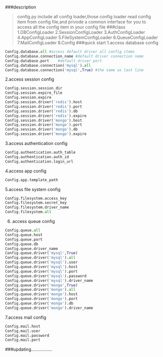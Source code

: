 ###description
>config.py include all config loader,those config loader read config item 
from config file,and privode a common interface  for you to access all the config item in your config file
###class
1.DBConfigLoader
2.SessionConfigLoader
3.AuthConfigLoader
4.AppConfigLoader
5.FileSystemConfigLoader
6.QueueConfigLoader
7.MailConfigLoader
8.Config
###quick start
1.access database config 
```python
Config.database.all #access default driver all config items
Config.database.connection_name #default driver connection name
Config.database.port	#default driver port
Config.database.connection('mysql').all 
Config.database.connection('mysql',True) #the same as last line
```
2.access session config
```python
Config.session.session_dir
Config.session.expire_file
Config.session.expire
Config.session.driver('redis').host
Config.session.driver('redis').port
Config.session.driver('redis').db
Config.session.driver('redis').expire
Config.session.driver('mongo').host
Config.session.driver('mongo').port
Config.session.driver('mongo').db
Config.session.driver('mongo').expire
```
3.access authentication config
```python
Config.authentication.auth_table
Config.authentication.auth_id
Config.authentication.login_url
```
4.access app config
```python
Config.app.template_path
```
5.access file system config
```python
Config.filesystem.access_key
Config.filesystem.secret_key
Config.filesystem.driver_name
Config.filesystem.all
```
6. access queue config
```python
Config.queue.all
Config.queue.host
Config.queue.port
Config.queue.db
Config.queue.driver_name
Config.queue.driver('mysql',True)
Config.queue.driver('mysql').all
Config.queue.driver('mysql').user
Config.queue.driver('mysql').host
Config.queue.driver('mysql').port
Config.queue.driver('mysql').password
Config.queue.driver('mysql').driver_name
Config.queue.driver('mongo',True)
Config.queue.driver('mongo').all
Config.queue.driver('mongo').host
Config.queue.driver('mongo').port
Config.queue.driver('mongo').db
Config.queue.driver('mongo').driver_name
```
7.access mail config
```python
Config.mail.host
Config.mail.user
Config.mail.password
Config.mail.port
```
###updating.................
